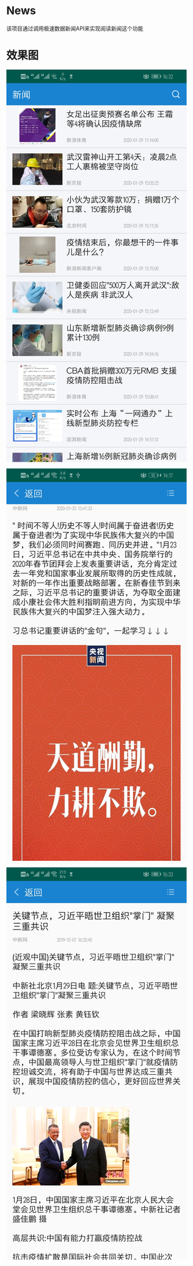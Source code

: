 # News
该项目通过调用极速数据新闻API来实现阅读新闻这个功能

# 效果图
![](demo/demo1.jpg)

![](demo/demo2.jpg)

![](demo/demo3.jpg)
